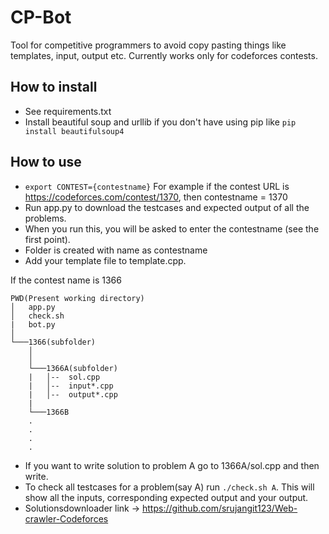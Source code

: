 # CP-Bot
Tool for competitive programmers to avoid copy pasting things like templates, input, output etc.
Currently works only for codeforces contests.

## How to install 
* See requirements.txt
* Install beautiful soup and urllib if you don't have using pip like `` pip install beautifulsoup4 ``

## How to use
* ``export CONTEST={contestname}`` For example if the contest URL is https://codeforces.com/contest/1370, then contestname = 1370
* Run app.py to download the testcases and expected output of all the problems.
* When you run this, you will be asked to enter the contestname (see the first point).
* Folder is created with name as contestname
* Add your template file to template.cpp.


If the contest name is 1366
```
PWD(Present working directory)
│   app.py
│   check.sh
|   bot.py
│
└───1366(subfolder)
    │
    │
    └───1366A(subfolder)
    |   │--  sol.cpp
    |   │--  input*.cpp
    |   │--  output*.cpp
    |
    └───1366B
    .
    .
    .
    .
```
* If you want to write solution to problem A go to 1366A/sol.cpp and then write.
* To check all testcases for a problem(say A) run ``./check.sh A``. This will show all the inputs, corresponding expected output and your output.
* Solutionsdownloader link -> https://github.com/srujangit123/Web-crawler-Codeforces
